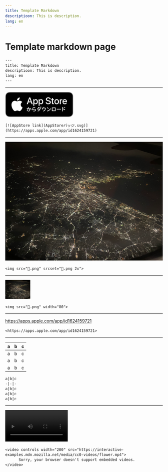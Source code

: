 ```yaml
---
title: Template Markdown
descriptioon: This is description.
lang: en
---
```


Template markdown page
======================

```
---
title: Template Markdown
descriptioon: This is description.
lang: en
---
```

* * *

[![AppStore link](AppStoreバッジ.svg)](https://apps.apple.com/app/id1624159721)

```
[![AppStore link](AppStoreバッジ.svg)](https://apps.apple.com/app/id1624159721)
```

* * *

<img src="🌃.png" srcset="🌃.png 2x">

```
<img src="🌃.png" srcset="🌃.png 2x">
```

* * *

<img src="🌃.png" width="80">

```
<img src="🌃.png" width="80">
```

* * *

<https://apps.apple.com/app/id1624159721>

```
<https://apps.apple.com/app/id1624159721>
```

* * *

a|b|c
-|-|-
a|b|c
a|b|c
a|b|c

```
a|b|c
-|-|-
a|b|c
a|b|c
a|b|c
```

* * *

<video controls width="200" src="https://interactive-examples.mdn.mozilla.net/media/cc0-videos/flower.mp4">
      Sorry, your browser doesn't support embedded videos.
</video>

```
<video controls width="200" src="https://interactive-examples.mdn.mozilla.net/media/cc0-videos/flower.mp4">
      Sorry, your browser doesn't support embedded videos.
</video>
```
